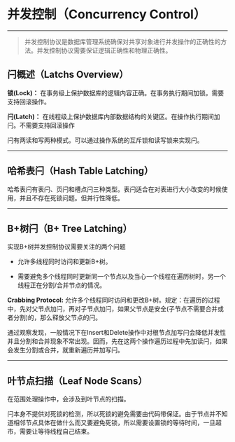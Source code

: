 # 并发控制（Concurrency Control）

---

> 并发控制协议是数据库管理系统确保对共享对象进行并发操作的正确性的方法。并发控制协议需要保证逻辑正确性和物理正确性。

## 闩概述（Latchs Overview）

**锁(Lock)：** 在事务级上保护数据库的逻辑内容正确。在事务执行期间加锁。需要支持回滚操作。

**闩(Latch)：** 在线程级上保护数据库内部数据结构的关键区。在操作执行期间加闩。不需要支持回滚操作

闩有两读和写两种模式。可以通过操作系统的互斥锁和读写锁来实现闩。

---

## 哈希表闩（Hash Table Latching）

哈希表闩有表闩、页闩和槽点闩三种类型。表闩适合在对表进行大小改变的时候使用，并且不存在死锁问题。但并行性降低。

---

## B+树闩（B+ Tree Latching）

实现B+树并发控制协议需要关注的两个问题

* 允许多线程同时访问和更新B+树。

* 需要避免多个线程同时更新同一个节点以及当心一个线程在遍历树时，另一个线程正在分割/合并节点的情况。

**Crabbing Protocol:** 允许多个线程同时访问和更改B+树。规定：在遍历的过程中，先对父节点加闩，再对子节点加闩，如果父节点是安全(子节点不需要合并或者分割)的，那么释放父节点的闩。 

通过观察发现，一般情况下在Insert和Delete操作中对根节点加写闩会降低并发性并且分割和合并现象不常出现。因而，先在这两个操作遍历过程中先加读闩，如果会发生分割或合并，就重新遍历并加写闩。

---

## 叶节点扫描（Leaf Node Scans）

在范围处理操作中，会涉及到叶节点的扫描。

闩本身不提供对死锁的检测，所以死锁的避免需要由代码带保证。由于节点并不知道相邻节点具体在做什么而又要避免死锁，所以需要设置锁的等待时间，一旦超市，需要让等待线程自己结束。
